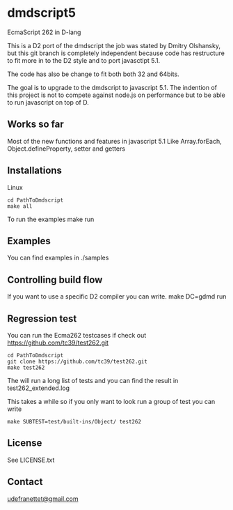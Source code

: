 # dmdscript5

EcmaScript 262 in D-lang

This is a D2 port of the dmdscript the job was stated by Dmitry Olshansky, but this git branch is completely independent because code has restructure to fit more in to the D2 style and to port javasctipt 5.1.

The code has also be change to fit both both 32 and 64bits.

The goal is to upgrade to the dmdscript to javascript 5.1.
The indention of this project is not to compete against node.js on performance but to be able to run javascript on top of D.


Works so far
-------
Most of the new functions and features in javascript 5.1
Like Array.forEach, Object.defineProperty, setter and getters

Installations
-------

Linux

    cd PathToDmdscript
    make all

To run the examples
    make run

Examples
-------

You can find examples in ./samples

Controlling build flow
-------

If you want to use a specific D2 compiler you can write.
    make DC=gdmd run


Regression test
-------
You can run the Ecma262 testcases if check out https://github.com/tc39/test262.git

    cd PathToDmdscript
    git clone https://github.com/tc39/test262.git
    make test262

The will run a long list of tests and you can find the result in test262_extended.log

This takes a while so if you only want to look run a group of test you can write

    make SUBTEST=test/built-ins/Object/ test262



License
-------
See LICENSE.txt


Contact
-------

udefranettet@gmail.com
